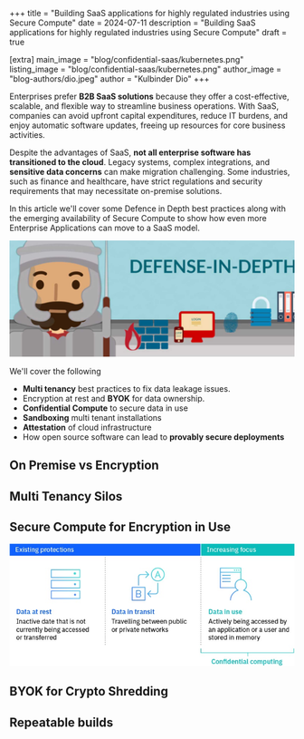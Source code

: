+++
title = "Building SaaS applications for highly regulated industries using Secure Compute"
date = 2024-07-11
description = "Building SaaS applications for highly regulated industries using Secure Compute"
draft = true

[extra]
main_image = "blog/confidential-saas/kubernetes.png"
listing_image = "blog/confidential-saas/kubernetes.png"
author_image = "blog-authors/dio.jpeg"
author = "Kulbinder Dio"
+++

Enterprises prefer **B2B SaaS solutions** because they offer a cost-effective, scalable, and flexible way to streamline business operations. With SaaS, companies can avoid upfront capital expenditures, reduce IT burdens, and enjoy automatic software updates, freeing up resources for core business activities.

Despite the advantages of SaaS, **not all enterprise software has transitioned to the cloud**. Legacy systems, complex integrations, and **sensitive data concerns** can make migration challenging. Some industries, such as finance and healthcare, have strict regulations and security requirements that may necessitate on-premise solutions.

In this article we'll cover some Defence in Depth best practices along with the emerging availability of Secure Compute to show how even more Enterprise Applications can move to a SaaS model.

![alt text](defense-in-depth.jpg "Deffence in Depth")

We'll cover the following

- **Multi tenancy** best practices to fix data leakage issues.
- Encryption at rest and **BYOK** for data ownership.
- **Confidential Compute** to secure data in use
- **Sandboxing** multi tenant installations
- **Attestation** of cloud infrastructure
- How open source software can lead to **provably secure deployments**



## On Premise vs Encryption

## Multi Tenancy Silos

## Secure Compute for Encryption in Use

![alt text](confidential-compute.jpeg "Confidential Compute")

## BYOK for Crypto Shredding

## Repeatable builds

